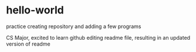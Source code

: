 # hello-world
practice creating repository and adding a few programs

CS Major, excited to learn github
editing readme file, resulting in an updated version of readme
